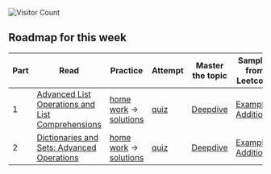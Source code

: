 ![Visitor Count](https://visitor-badge.laobi.icu/badge?page_id=simplifylearning101.dsa_with_python)

## Roadmap for this week
| Part | Read | Practice | Attempt | Master the topic | Samples from Leetcode |
|---|---|---|---|---|---|
| 1 | [Advanced List Operations and List Comprehensions](materials/1_1_1.markdown) | [home work](materials/1_1_2.markdown) -> [solutions](materials/1_1_3.markdown)|[quiz](materials/1_1_4.markdown)|[Deepdive](materials/1_1_5.markdown)| [Example](materials/1_1_6.markdown), [Additional](materials/1_1_7.markdown) |
| 2 | [Dictionaries and Sets: Advanced Operations](materials/1_2_1.markdown) | [home work](materials/1_2_2.markdown) -> [solutions](materials/1_2_3.markdown)|[quiz](materials/1_2_4.markdown)|[Deepdive](materials/1_2_5.markdown)| [Example](materials/1_2_6.markdown), [Additional](materials/1_2_7.markdown) |